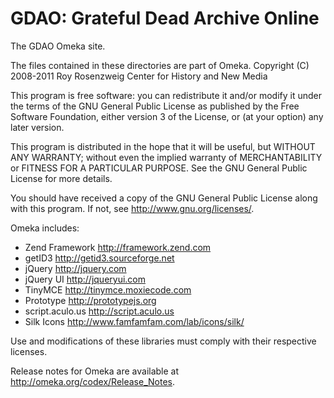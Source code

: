 # GDAO: Grateful Dead Archive Online

The GDAO Omeka site.

The files contained in these directories are part of Omeka.
Copyright (C) 2008-2011 Roy Rosenzweig Center for History and New Media

This program is free software: you can redistribute it and/or modify it under
the terms of the GNU General Public License as published by the Free Software
Foundation, either version 3 of the License, or (at your option) any later
version.

This program is distributed in the hope that it will be useful, but WITHOUT ANY
WARRANTY; without even the implied warranty of MERCHANTABILITY or FITNESS FOR A
PARTICULAR PURPOSE.  See the GNU General Public License for more details.

You should have received a copy of the GNU General Public License along with
this program.  If not, see <http://www.gnu.org/licenses/>.

Omeka includes:

- Zend Framework <http://framework.zend.com>
- getID3 <http://getid3.sourceforge.net>
- jQuery <http://jquery.com>
- jQuery UI <http://jqueryui.com>
- TinyMCE <http://tinymce.moxiecode.com>
- Prototype <http://prototypejs.org>
- script.aculo.us <http://script.aculo.us>
- Silk Icons <http://www.famfamfam.com/lab/icons/silk/>

Use and modifications of these libraries must comply with their respective licenses.

Release notes for Omeka are available at
<http://omeka.org/codex/Release_Notes>.
